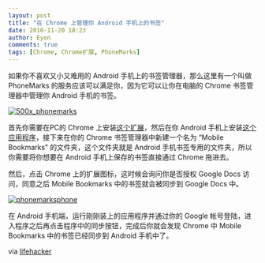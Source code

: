 ```yaml
---
layout: post
title: "在 Chrome 上管理你 Android 手机上的书签"
date: 2010-11-20 18:23
author: Eyon
comments: true
tags: [Chrome, Chrome扩展, PhoneMarks]
---
```

如果你不喜欢又小又难用的 Android 手机上的书签管理器，那么这里有一个叫做 PhoneMarks 的服务应该可以满足你，因为它可以让你在电脑的 Chrome 书签管理器中管理你 Android 手机的书签。

<a href="http://img.chromi.org/2010/11/500x_phonemarks.jpg">![](http://img.chromi.org/2010/11/500x_phonemarks.jpg "500x_phonemarks")</a>

首先你需要在PC的 Chrome 上安装[这个扩展](https://chrome.google.com/extensions/detail/mnmkdhaffkikpiaondgpjldfmgmjciom)，然后在你 Android 手机上安装[这个应用程序](http://www.appbrain.com/app/phonemarks/littleapp.android.phonemarks)，接下来在你的 Chrome 书签管理器中新建一个名为 “Mobile Bookmarks” 的文件夹，这个文件夹就是 Android 手机书签专用的文件夹，所以你需要将你想要在 Android 手机上保存的书签直接通过 Chrome 拖进去。

然后，点击 Chrome 上的扩展图标，这时候会询问你是否授权 Google Docs 访问，同意之后 Mobile Bookmarks 中的书签就会被同步到 Google Docs 中。

<a href="http://img.chromi.org/2010/11/phonemarksphone.png">![](http://img.chromi.org/2010/11/phonemarksphone.png "phonemarksphone")</a>

在 Android 手机端，运行刚刚装上的应用程序并通过你的 Google 帐号登陆，进入程序之后再点击程序中的同步按钮，完成后你就会发现 Chrome 中 Mobile Bookmarks 中的书签已经同步到 Android 手机中了。

via [lifehacker](http://lifehacker.com/5693667/phonemarks-lets-you-manage-androids-bookmarks-in-chrome)
